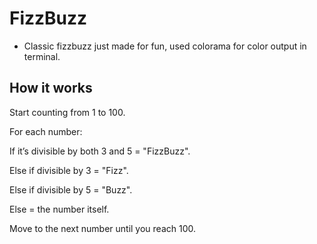 # FizzBuzz

- Classic fizzbuzz just made for fun, used colorama for color output in terminal.

## How it works 

Start counting from 1 to 100.

For each number:

If it’s divisible by both 3 and 5 = "FizzBuzz".

Else if divisible by 3 = "Fizz".

Else if divisible by 5 = "Buzz".

Else = the number itself.

Move to the next number until you reach 100.